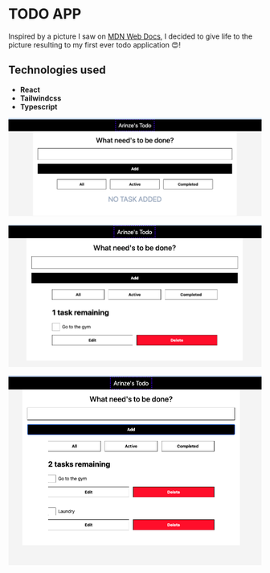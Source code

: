# TODO APP

Inspired by a picture I saw on [MDN Web Docs](https://developer.mozilla.org/en-US/docs/Learn/Tools_and_testing/Client-side_JavaScript_frameworks/React_components), I decided to give life to the picture resulting to my first ever todo application 😍!

## Technologies used

- **React**
- **Tailwindcss**
- **Typescript**

![No task added](/src/assets/no_task.png)

![A task added](/src/assets/a_task.png)

![Multiple task added](/src/assets/two_tasks.png)
